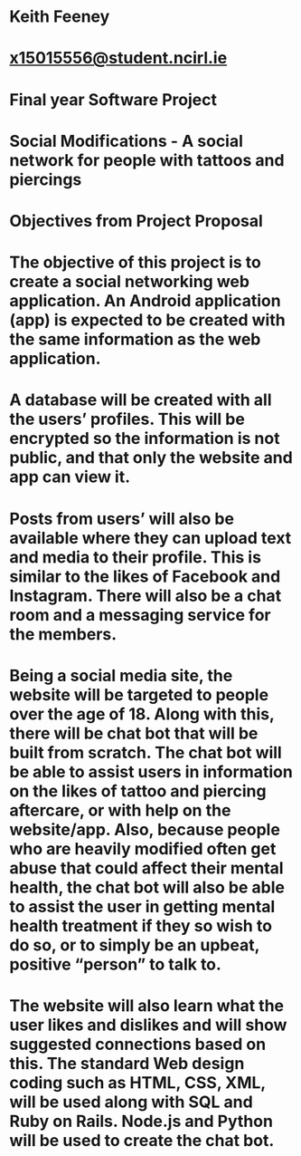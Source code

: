 # Keith Feeney
# x15015556@student.ncirl.ie
# Final year Software Project
#
#
# Social Modifications - A social network for people with tattoos and piercings
#
#
# Objectives from Project Proposal
# 
# The objective of this project is to create a social networking web application. An Android application (app) is expected to be created with the same information as the web application.
#
# A database will be created with all the users’ profiles. This will be encrypted so the information is not public, and that only the website and app can view it.
#
# Posts from users’ will also be available where they can upload text and media to their profile. This is similar to the likes of Facebook and Instagram. There will also be a chat room and a messaging service for the members.
# 
# Being a social media site, the website will be targeted to people over the age of 18. Along with this, there will be chat bot that will be built from scratch. The chat bot will be able to assist users in information on the likes of tattoo and piercing aftercare, or with help on the website/app. Also, because people who are heavily modified often get abuse that could affect their mental health, the chat bot will also be able to assist the user in getting mental health treatment if they so wish to do so, or to simply be an upbeat, positive “person” to talk to.
# 
# The website will also learn what the user likes and dislikes and will show suggested connections based on this. The standard Web design coding such as HTML, CSS, XML, will be used along with SQL and Ruby on Rails. Node.js and Python will be used to create the chat bot.


